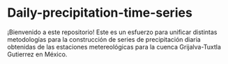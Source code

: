 # Daily-precipitation-time-series
¡Bienvenido a este repositorio! Este es un esfuerzo para unificar distintas metodologías para la construcción de series de precipitación diaria obtenidas de las estaciones metereológicas para la cuenca Grijalva-Tuxtla Gutierrez en México.
